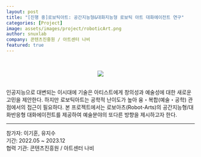 ```yaml
---
layout: post
title: "[진행 중]로보틱아트: 공간지능형&대화지능형 로보틱 아트 대화에이전트 연구"
categories: [Project]
image: assets/images/project/roboticArt.png
author: snuxlab
company: 콘텐츠진흥원 / 아트센터 나비
featured: true
---
```


<p>
<br>
<p align="center"><img src="{{site.baseurl}}/assets/images/project/roboticArt.png"></p>
<br>
인공지능으로 대변되는 이시대에 기술은 아티스트에게 창의성과 예술성에 대한 새로운 고민을 제안한다. 하지만 로보틱아트는 공학적 난이도가 높아 융・복합(예술・공학) 관점에서의 접근이 필요하다. 본 프로젝트에서는 로보아츠(Robot-Arts)의 공간지능형/대화반응형 대화에이전트를 제공하여 예술분야의 또다른 방향을 제시하고자 한다.
<br>
</p>

<hr>
참가자: 이기훈, 유지수 <br>
기간: 2022.05 ~ 2023.12 <br>
협력 기관: 콘텐츠진흥원 / 아트센터 나비
